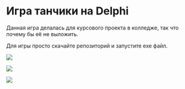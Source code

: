 # Игра танчики на Delphi

Данная игра делалась для курсового проекта в колледже, так что почему бы её не выложить.

Для игры просто скачайте репозиторий и запустите exe файл.

![](https://media.discordapp.net/attachments/1103749162815729696/1258135000109289512/11ca204cd11099d0.PNG?ex=6686f107&is=66859f87&hm=8d5423c0b80ebda1c964fa3a3ecf695de75fd7ad9d99ab60e71086d7e10453f4&=&format=webp&quality=lossless&width=857&height=600)

![](https://media.discordapp.net/attachments/1103749162815729696/1258135033705926717/6ad97ff0a8301188.PNG?ex=6686f10f&is=66859f8f&hm=95193a43202d6ab055bf76702d9deecc281e628629bfe11131d5defb1398d772&=&format=webp&quality=lossless&width=635&height=437)

![](https://media.discordapp.net/attachments/1103749162815729696/1258135098667040818/0d71fce32b1d2e25.PNG?ex=6686f11e&is=66859f9e&hm=154bc51bb4792b90b542418e4f6ecd9cbce24d2cc997cea45b92c6136f582f8c&=&format=webp&quality=lossless&width=815&height=600)
